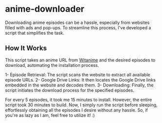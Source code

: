 # anime-downloader

Downloading anime episodes can be a hassle, especially from websites filled with ads and pop-ups. To streamline this process, I've developed a script that simplifies the task.



## How It Works
This script takes an anime URL from [Witanime](https://zf.witanime.website/) and the desired episodes to download, automating the installation process.

  1- Episode Retrieval: The script scans the website to extract all available episode URLs.
  2- Google Drive Links: It then locates the Google Drive links embedded in the website and decodes them.
  3- Downloading: Finally, the script initiates the download process for the specified episodes.



For every 5 episodes, it took me 15 minutes to install. However, the entire script took 30 minutes to build. Now, I simply run the script before sleeping, effortlessly obtaining all the episodes I desire without any hassle.
So, if you're as lazy as I am, feel free to utilize it! :)
